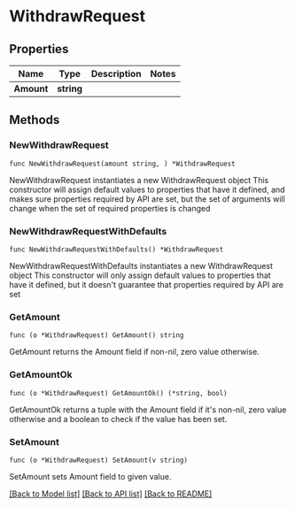 # WithdrawRequest

## Properties

Name | Type | Description | Notes
------------ | ------------- | ------------- | -------------
**Amount** | **string** |  | 

## Methods

### NewWithdrawRequest

`func NewWithdrawRequest(amount string, ) *WithdrawRequest`

NewWithdrawRequest instantiates a new WithdrawRequest object
This constructor will assign default values to properties that have it defined,
and makes sure properties required by API are set, but the set of arguments
will change when the set of required properties is changed

### NewWithdrawRequestWithDefaults

`func NewWithdrawRequestWithDefaults() *WithdrawRequest`

NewWithdrawRequestWithDefaults instantiates a new WithdrawRequest object
This constructor will only assign default values to properties that have it defined,
but it doesn't guarantee that properties required by API are set

### GetAmount

`func (o *WithdrawRequest) GetAmount() string`

GetAmount returns the Amount field if non-nil, zero value otherwise.

### GetAmountOk

`func (o *WithdrawRequest) GetAmountOk() (*string, bool)`

GetAmountOk returns a tuple with the Amount field if it's non-nil, zero value otherwise
and a boolean to check if the value has been set.

### SetAmount

`func (o *WithdrawRequest) SetAmount(v string)`

SetAmount sets Amount field to given value.



[[Back to Model list]](../README.md#documentation-for-models) [[Back to API list]](../README.md#documentation-for-api-endpoints) [[Back to README]](../README.md)



